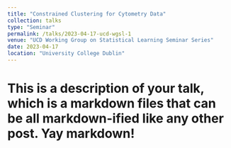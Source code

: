 ```yaml
---
title: "Constrained Clustering for Cytometry Data"
collection: talks
type: "Seminar"
permalink: /talks/2023-04-17-ucd-wgsl-1
venue: "UCD Working Group on Statistical Learning Seminar Series"
date: 2023-04-17
location: "University College Dublin"
---
```


# This is a description of your talk, which is a markdown files that can be all markdown-ified like any other post. Yay markdown!
